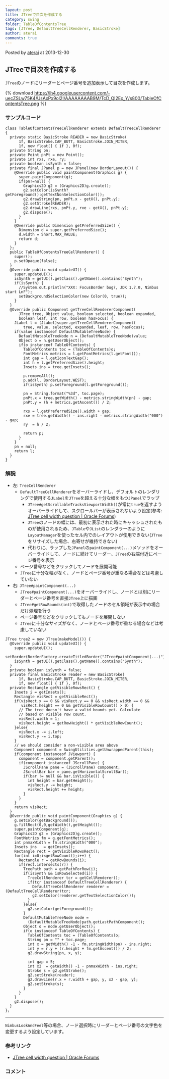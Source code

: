 ```yaml
---
layout: post
title: JTreeで目次を作成する
category: swing
folder: TableOfContentsTree
tags: [JTree, DefaultTreeCellRenderer, BasicStroke]
author: aterai
comments: true
---
```


Posted by [aterai](http://terai.xrea.jp/aterai.html) at 2013-12-30

## JTreeで目次を作成する
`JTree`のノードにリーダーとページ番号を追加表示して目次を作成します。

{% download https://lh4.googleusercontent.com/-uecZSLw75K4/UsAxPx9ol2I/AAAAAAAAB9M/TcD_QI2Ex_Y/s800/TableOfContentsTree.png %}

### サンプルコード
<pre class="prettyprint"><code>class TableOfContentsTreeCellRenderer extends DefaultTreeCellRenderer {
  private static BasicStroke READER = new BasicStroke(
      1f, BasicStroke.CAP_BUTT, BasicStroke.JOIN_MITER,
      1f, new float[] { 1f }, 0f);
  private String pn;
  private Point pnPt = new Point();
  private int rxs, rxe, ry;
  private boolean isSynth = false;
  private final JPanel p = new JPanel(new BorderLayout()) {
    @Override public void paintComponent(Graphics g) {
      super.paintComponent(g);
      if(pn!=null) {
        Graphics2D g2 = (Graphics2D)g.create();
        g2.setColor(isSynth?getForeground():getTextNonSelectionColor());
        g2.drawString(pn, pnPt.x - getX(), pnPt.y);
        g2.setStroke(READER);
        g2.drawLine(rxs, pnPt.y, rxe - getX(), pnPt.y);
        g2.dispose();
      }
    }
    @Override public Dimension getPreferredSize() {
      Dimension d = super.getPreferredSize();
      d.width = Short.MAX_VALUE;
      return d;
    }
  };
  public TableOfContentsTreeCellRenderer() {
    super();
    p.setOpaque(false);
  }
  @Override public void updateUI() {
    super.updateUI();
    isSynth = getUI().getClass().getName().contains("Synth");
    if(isSynth) {
      //System.out.println("XXX: FocusBorder bug?, JDK 1.7.0, Nimbus start LnF");
      setBackgroundSelectionColor(new Color(0, true));
    }
  }
  @Override public Component getTreeCellRendererComponent(
      JTree tree, Object value, boolean selected, boolean expanded,
      boolean leaf, int row, boolean hasFocus) {
    JLabel l = (JLabel)super.getTreeCellRendererComponent(
        tree, value, selected, expanded, leaf, row, hasFocus);
    if(value instanceof DefaultMutableTreeNode) {
      DefaultMutableTreeNode n = (DefaultMutableTreeNode)value;
      Object o = n.getUserObject();
      if(o instanceof TableOfContents) {
        TableOfContents toc = (TableOfContents)o;
        FontMetrics metrics = l.getFontMetrics(l.getFont());
        int gap = l.getIconTextGap();
        int h = l.getPreferredSize().height;
        Insets ins = tree.getInsets();

        p.removeAll();
        p.add(l, BorderLayout.WEST);
        if(isSynth) p.setForeground(l.getForeground());

        pn = String.format("%3d", toc.page);
        pnPt.x = tree.getWidth() - metrics.stringWidth(pn) - gap;
        pnPt.y = (h + metrics.getAscent()) / 2;

        rxs = l.getPreferredSize().width + gap;
        rxe = tree.getWidth() - ins.right - metrics.stringWidth("000") - gap;
        ry  = h / 2;

        return p;
      }
    }
    pn = null;
    return l;
  }
}
</code></pre>

### 解説
- 左: `TreeCellRenderer`
    - `DefaultTreeCellRenderer`をオーバーライドし、デフォルトのレンダリングで使用する`JLabel`を`JTree`を超える十分な幅をもつ`JPanel`でラップ
        - `JTree#getScrollableTracksViewportWidth()`が常に`true`を返すようオーバーライドして、スクロールバーが表示されないよう設定(参考: [JTree cell width question | Oracle Forums](https://community.oracle.com/thread/1357473))
        - `JTree`のノードの幅には、最初に表示された時にキャッシュされたものが使用されるため、`JTable`や`JList`のレンダラーのように`LayoutManager`を使ったセル内でのレイアウトが使用できない(`JTree`をリサイズした場合、右寄せが維持できない)
        - 代わりに、ラップした`JPanel`の`paintComponent(...)`メソッドをオーバーライドして、ノードに続けてリーダー、`JTree`の右端付近にページ番号を表示
    - ページ番号などをクリックしてノードを展開可能
    - `JTree`に十分な幅がなく、ノードとページ番号が重なる場合などは考慮していない
- 右: `JTree#paintComponent(...)`
    - `JTree#paintComponent(...)`をオーバーライドし、ノードとは別にリーダーとページ番号を直接`JTree`上に描画
    - `JTree#getRowBounds(int)`で取得したノードのセル領域が表示中の場合だけ処理を行う
    - ページ番号などをクリックしてもノードを展開しない
    - `JTree`に十分なサイズがなく、ノードとページ番号が重なる場合などは考慮していない

<!-- dummy comment line for breaking list -->

<pre class="prettyprint"><code>JTree tree2 = new JTree(makeModel()) {
  @Override public void updateUI() {
    super.updateUI();
    setBorder(BorderFactory.createTitledBorder("JTree#paintComponent(...)"));
    isSynth = getUI().getClass().getName().contains("Synth");
  }
  private boolean isSynth = false;
  private final BasicStroke reader = new BasicStroke(
      1f, BasicStroke.CAP_BUTT, BasicStroke.JOIN_MITER,
      1f, new float[] { 1f }, 0f);
  private Rectangle getVisibleRowsRect() {
    Insets i = getInsets();
    Rectangle visRect = getVisibleRect();
    if(visRect.x == 0 &amp;&amp; visRect.y == 0 &amp;&amp; visRect.width == 0 &amp;&amp;
       visRect.height == 0 &amp;&amp; getVisibleRowCount() &gt; 0) {
      // The tree doesn't have a valid bounds yet. Calculate
      // based on visible row count.
      visRect.width = 1;
      visRect.height = getRowHeight() * getVisibleRowCount();
    }else{
      visRect.x -= i.left;
      visRect.y -= i.top;
    }
    // we should consider a non-visible area above
    Component component = SwingUtilities.getUnwrappedParent(this);
    if(component instanceof JViewport) {
      component = component.getParent();
      if(component instanceof JScrollPane) {
        JScrollPane pane = (JScrollPane) component;
        JScrollBar bar = pane.getHorizontalScrollBar();
        if(bar != null &amp;&amp; bar.isVisible()) {
          int height = bar.getHeight();
          visRect.y -= height;
          visRect.height += height;
        }
      }
    }
    return visRect;
  }
  @Override public void paintComponent(Graphics g) {
    g.setColor(getBackground());
    g.fillRect(0,0,getWidth(),getHeight());
    super.paintComponent(g);
    Graphics2D g2 = (Graphics2D)g.create();
    FontMetrics fm = g.getFontMetrics();
    int pnmaxWidth = fm.stringWidth("000");
    Insets ins   = getInsets();
    Rectangle rect = getVisibleRowsRect();
    for(int i=0;i&lt;getRowCount();i++) {
      Rectangle r = getRowBounds(i);
      if(rect.intersects(r)) {
        TreePath path = getPathForRow(i);
        if(isSynth &amp;&amp; isRowSelected(i)) {
          TreeCellRenderer tcr = getCellRenderer();
          if(tcr instanceof DefaultTreeCellRenderer) {
            DefaultTreeCellRenderer renderer = (DefaultTreeCellRenderer)tcr;
            g2.setColor(renderer.getTextSelectionColor());
          }
        }else{
          g2.setColor(getForeground());
        }
        DefaultMutableTreeNode node =
          (DefaultMutableTreeNode)path.getLastPathComponent();
        Object o = node.getUserObject();
        if(o instanceof TableOfContents) {
          TableOfContents toc = (TableOfContents)o;
          String pn = "" + toc.page;
          int x = getWidth() -1 - fm.stringWidth(pn) - ins.right;
          int y = r.y + (r.height + fm.getAscent()) / 2;
          g2.drawString(pn, x, y);

          int gap = 5;
          int x2  = getWidth() -1 - pnmaxWidth - ins.right;
          Stroke s = g2.getStroke();
          g2.setStroke(reader);
          g2.drawLine(r.x + r.width + gap, y, x2 - gap, y);
          g2.setStroke(s);
        }
      }
    }
    g2.dispose();
  }
};
</code></pre>

- - - -
`NimbusLookAndFeel`等の場合、ノード選択時にリーダーとページ番号の文字色を変更するよう設定しています。

### 参考リンク
- [JTree cell width question | Oracle Forums](https://community.oracle.com/thread/1357473)

<!-- dummy comment line for breaking list -->

### コメント
